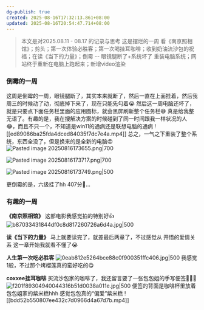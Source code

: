 ```yaml
---
dg-publish: true
created: 2025-08-16T17:32:13.861+08:00
updated: 2025-08-16T20:54:47.714+08:00
---
```



>本文是对2025.08.11 - 08.17 的记录与思考
> 这是摆烂的一周
> 看《南京照相馆》；剪头；第一次体验必胜客；第一次喝挂耳咖啡；收到奶油流沙包的祝福；在读《当下的力量》；倒霉 -- 眼镜腿断了+系统坏了 重装电脑系统；网站终于重新在电脑上跑起来；新增video渲染

### 倒霉的一周
这周是倒霉的一周，眼镜腿断了，其实本来就断了，然后一直在上面挂着，然后我周三的时候动了动，彻底掉下来了，现在只能先勾着😭
然后这一周电脑还坏了，就是只要点下面任务栏里面的应用图标，就会黑屏刷新整个任务栏😅 真是给我整无语了。有趣的是，我在搜解决方案的时候碰到了同一时间跟我一样状况的人😂，而且不只一个，不知道是win11的通病还是联想电脑的通病
![[ed89086ba25fda4dced84035f7dc7e4a.mp4]]
总之，一气之下重装了整个系统，东西全没了，但是换来的是全新的电脑😍
![Pasted image 20250816173655.png|700](/img/user/accessory/Pasted%20image%2020250816173655.png)

![Pasted image 20250816173717.png|700](/img/user/accessory/Pasted%20image%2020250816173717.png)

![Pasted image 20250816173749.png|500](/img/user/accessory/Pasted%20image%2020250816173749.png)

更倒霉的是，六级挂了hh 407分💩...

### 有趣的一周
**《南京照相馆》**
这部电影我感觉拍的特别好👍
![b87033431844df0c8d817260726a6d4a.jpg|500](/img/user/accessory/b87033431844df0c8d817260726a6d4a.jpg)

**读《当下的力量》**
马上就要读完了，就差最后两章了，不过感觉从 开悟的爱情关系 这一章开始我就看不懂了😭

**人生第一次吃必胜客**
![0eab812e5264bce88c0f900351ffc406.jpg|500](/img/user/accessory/0eab812e5264bce88c0f900351ffc406.jpg)
我感觉1般，不过那个烤榴莲真的蛮好吃的😋

**coxxee挂耳咖啡**
买流沙包家的咖啡了，我还留言要了一张包包姐的手写便签🤗🤗🤗
![f201f89304940044316b51d0038a011e.jpg|500](/img/user/accessory/f201f89304940044316b51d0038a011e.jpg)
便签的背面是咖啡杯里放着包包姐家的紫米糕hhh 感觉包包真的“偏爱”紫米糕
![[bdd52b550807ee432c7d0966d4a67d7b.mp4]]